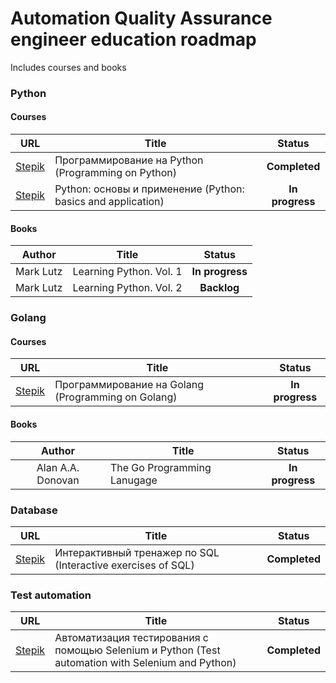 # Automation Quality Assurance engineer education roadmap

Includes courses and books

### Python
#### Courses
| URL | Title                                                         |     Status      |
| :---: |---------------------------------------------------------------|:---------------:|
| [Stepik](https://stepik.org/course/67) | Программирование на Python (Programming on Python)            |  **Completed**  |
| [Stepik](https://stepik.org/course/512/syllabus) | Python: основы и применение  (Python: basics and application) | **In progress** |

#### Books
|  Author   | Title                   |     Status      |
|:---------:|-------------------------|:---------------:|
| Mark Lutz | Learning Python. Vol. 1 | **In progress** |
| Mark Lutz | Learning Python. Vol. 2 |   **Backlog**   |

### Golang
#### Courses
| URL | Title                                              |     Status      |
| :---: |----------------------------------------------------|:---------------:|
| [Stepik](https://stepik.org/course/54403/info) | Программирование на Golang (Programming on Golang) | **In progress** |

#### Books
|      Author       | Title                       |     Status      |
|:-----------------:|-----------------------------|:---------------:|
| Alan A.A. Donovan | The Go Programming Lanugage | **In progress** |


### Database
| URL | Title                                                        |     Status      |
| :---: |--------------------------------------------------------------|:---------------:|
| [Stepik](https://stepik.org/course/63054/) | Интерактивный тренажер по SQL (Interactive exercises of SQL) |  **Completed**  |

### Test automation
| URL | Title                                                                                             |     Status      |
| :---: |---------------------------------------------------------------------------------------------------|:---------------:|
| [Stepik](https://stepik.org/course/575/) | Автоматизация тестирования с помощью Selenium и Python (Test automation with Selenium and Python) |  **Completed**  |

